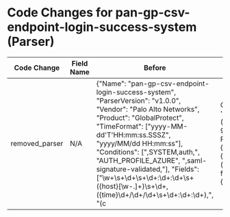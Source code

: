# Code Changes for pan-gp-csv-endpoint-login-success-system (Parser)

| Code Change | Field Name | Before | After |
|-------------|------------|--------|-------|
| removed_parser | N/A | {"Name": "pan-gp-csv-endpoint-login-success-system", "ParserVersion": "v1.0.0", "Vendor": "Palo Alto Networks", "Product": "GlobalProtect", "TimeFormat": ["yyyy-MM-dd'T'HH:mm:ss.SSSZ", "yyyy/MM/dd HH:mm:ss"], "Conditions": [",SYSTEM,auth,", "AUTH_PROFILE_AZURE", ",saml-signature-validated,"], "Fields": ["\w+\s+\d+\s+\d+:\d+:\d+\s+({host}[\w\-.]+)\s+\d+,({time}\d+\/\d+\/\d+\s+\d+:\d+:\d+),", "(c|C)lient '({src_ip}((([0-9a-fA-F.]{0,4}):{1,2}){1,7}([0-9a-fA-F]){0,4})|(((25[0-5]|(2[0-4]|1\d|[0-9]|)\d)\.?\b){4}))(:({src_port}\d+))?", "for user\s*'({email_address}[^']+)", "((?:1969-[^,]+?)|({time}\d\d\d\d-\d\d-\d\dT\d\d:\d\d:\d\d\.\d+[\+-]\d+:\d+))"]} | N/A |
